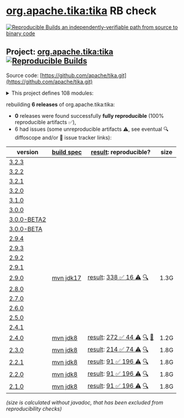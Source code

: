 [org.apache.tika:tika](https://central.sonatype.com/artifact/org.apache.tika/tika/versions) RB check
=======

[![Reproducible Builds](https://reproducible-builds.org/images/logos/rb.svg) an independently-verifiable path from source to binary code](https://reproducible-builds.org/)

## Project: [org.apache.tika:tika](https://central.sonatype.com/artifact/org.apache.tika/tika/versions) [![Reproducible Builds](https://img.shields.io/endpoint?url=https://raw.githubusercontent.com/jvm-repo-rebuild/reproducible-central/master/content/org/apache/tika/badge.json)](https://github.com/jvm-repo-rebuild/reproducible-central/blob/master/content/org/apache/tika/README.md)

Source code: [https://github.com/apache/tika.git](https://github.com/apache/tika.git)

<details><summary>This project defines 108 modules:</summary>

* [org.apache.tika:tika](https://central.sonatype.com/artifact/org.apache.tika/tika/overview)
* [org.apache.tika:tika-age-recogniser](https://central.sonatype.com/artifact/org.apache.tika/tika-age-recogniser/overview)
* [org.apache.tika:tika-app](https://central.sonatype.com/artifact/org.apache.tika/tika-app/overview)
* [org.apache.tika:tika-async-cli](https://central.sonatype.com/artifact/org.apache.tika/tika-async-cli/overview)
* [org.apache.tika:tika-batch](https://central.sonatype.com/artifact/org.apache.tika/tika-batch/overview)
* [org.apache.tika:tika-bom](https://central.sonatype.com/artifact/org.apache.tika/tika-bom/overview)
* [org.apache.tika:tika-bundle-standard](https://central.sonatype.com/artifact/org.apache.tika/tika-bundle-standard/overview)
* [org.apache.tika:tika-bundles](https://central.sonatype.com/artifact/org.apache.tika/tika-bundles/overview)
* [org.apache.tika:tika-core](https://central.sonatype.com/artifact/org.apache.tika/tika-core/overview)
* [org.apache.tika:tika-detector-siegfried](https://central.sonatype.com/artifact/org.apache.tika/tika-detector-siegfried/overview)
* [org.apache.tika:tika-detectors](https://central.sonatype.com/artifact/org.apache.tika/tika-detectors/overview)
* [org.apache.tika:tika-dl](https://central.sonatype.com/artifact/org.apache.tika/tika-dl/overview)
* [org.apache.tika:tika-emitter-az-blob](https://central.sonatype.com/artifact/org.apache.tika/tika-emitter-az-blob/overview)
* [org.apache.tika:tika-emitter-fs](https://central.sonatype.com/artifact/org.apache.tika/tika-emitter-fs/overview)
* [org.apache.tika:tika-emitter-gcs](https://central.sonatype.com/artifact/org.apache.tika/tika-emitter-gcs/overview)
* [org.apache.tika:tika-emitter-jdbc](https://central.sonatype.com/artifact/org.apache.tika/tika-emitter-jdbc/overview)
* [org.apache.tika:tika-emitter-kafka](https://central.sonatype.com/artifact/org.apache.tika/tika-emitter-kafka/overview)
* [org.apache.tika:tika-emitter-opensearch](https://central.sonatype.com/artifact/org.apache.tika/tika-emitter-opensearch/overview)
* [org.apache.tika:tika-emitter-s3](https://central.sonatype.com/artifact/org.apache.tika/tika-emitter-s3/overview)
* [org.apache.tika:tika-emitter-solr](https://central.sonatype.com/artifact/org.apache.tika/tika-emitter-solr/overview)
* [org.apache.tika:tika-emitters](https://central.sonatype.com/artifact/org.apache.tika/tika-emitters/overview)
* [org.apache.tika:tika-eval](https://central.sonatype.com/artifact/org.apache.tika/tika-eval/overview)
* [org.apache.tika:tika-eval-app](https://central.sonatype.com/artifact/org.apache.tika/tika-eval-app/overview)
* [org.apache.tika:tika-eval-core](https://central.sonatype.com/artifact/org.apache.tika/tika-eval-core/overview)
* [org.apache.tika:tika-example](https://central.sonatype.com/artifact/org.apache.tika/tika-example/overview)
* [org.apache.tika:tika-fetcher-az-blob](https://central.sonatype.com/artifact/org.apache.tika/tika-fetcher-az-blob/overview)
* [org.apache.tika:tika-fetcher-gcs](https://central.sonatype.com/artifact/org.apache.tika/tika-fetcher-gcs/overview)
* [org.apache.tika:tika-fetcher-http](https://central.sonatype.com/artifact/org.apache.tika/tika-fetcher-http/overview)
* [org.apache.tika:tika-fetcher-s3](https://central.sonatype.com/artifact/org.apache.tika/tika-fetcher-s3/overview)
* [org.apache.tika:tika-fetchers](https://central.sonatype.com/artifact/org.apache.tika/tika-fetchers/overview)
* [org.apache.tika:tika-fuzzing](https://central.sonatype.com/artifact/org.apache.tika/tika-fuzzing/overview)
* [org.apache.tika:tika-httpclient-commons](https://central.sonatype.com/artifact/org.apache.tika/tika-httpclient-commons/overview)
* [org.apache.tika:tika-integration-tests](https://central.sonatype.com/artifact/org.apache.tika/tika-integration-tests/overview)
* [org.apache.tika:tika-java7](https://central.sonatype.com/artifact/org.apache.tika/tika-java7/overview)
* [org.apache.tika:tika-langdetect](https://central.sonatype.com/artifact/org.apache.tika/tika-langdetect/overview)
* [org.apache.tika:tika-langdetect-lingo24](https://central.sonatype.com/artifact/org.apache.tika/tika-langdetect-lingo24/overview)
* [org.apache.tika:tika-langdetect-mitll-text](https://central.sonatype.com/artifact/org.apache.tika/tika-langdetect-mitll-text/overview)
* [org.apache.tika:tika-langdetect-opennlp](https://central.sonatype.com/artifact/org.apache.tika/tika-langdetect-opennlp/overview)
* [org.apache.tika:tika-langdetect-optimaize](https://central.sonatype.com/artifact/org.apache.tika/tika-langdetect-optimaize/overview)
* [org.apache.tika:tika-langdetect-test-commons](https://central.sonatype.com/artifact/org.apache.tika/tika-langdetect-test-commons/overview)
* [org.apache.tika:tika-langdetect-tika](https://central.sonatype.com/artifact/org.apache.tika/tika-langdetect-tika/overview)
* [org.apache.tika:tika-parent](https://central.sonatype.com/artifact/org.apache.tika/tika-parent/overview)
* [org.apache.tika:tika-parser-advancedmedia-module](https://central.sonatype.com/artifact/org.apache.tika/tika-parser-advancedmedia-module/overview)
* [org.apache.tika:tika-parser-advancedmedia-package](https://central.sonatype.com/artifact/org.apache.tika/tika-parser-advancedmedia-package/overview)
* [org.apache.tika:tika-parser-apple-module](https://central.sonatype.com/artifact/org.apache.tika/tika-parser-apple-module/overview)
* [org.apache.tika:tika-parser-audiovideo-module](https://central.sonatype.com/artifact/org.apache.tika/tika-parser-audiovideo-module/overview)
* [org.apache.tika:tika-parser-cad-module](https://central.sonatype.com/artifact/org.apache.tika/tika-parser-cad-module/overview)
* [org.apache.tika:tika-parser-code-module](https://central.sonatype.com/artifact/org.apache.tika/tika-parser-code-module/overview)
* [org.apache.tika:tika-parser-crypto-module](https://central.sonatype.com/artifact/org.apache.tika/tika-parser-crypto-module/overview)
* [org.apache.tika:tika-parser-digest-commons](https://central.sonatype.com/artifact/org.apache.tika/tika-parser-digest-commons/overview)
* [org.apache.tika:tika-parser-font-module](https://central.sonatype.com/artifact/org.apache.tika/tika-parser-font-module/overview)
* [org.apache.tika:tika-parser-html-commons](https://central.sonatype.com/artifact/org.apache.tika/tika-parser-html-commons/overview)
* [org.apache.tika:tika-parser-html-module](https://central.sonatype.com/artifact/org.apache.tika/tika-parser-html-module/overview)
* [org.apache.tika:tika-parser-image-module](https://central.sonatype.com/artifact/org.apache.tika/tika-parser-image-module/overview)
* [org.apache.tika:tika-parser-jdbc-commons](https://central.sonatype.com/artifact/org.apache.tika/tika-parser-jdbc-commons/overview)
* [org.apache.tika:tika-parser-mail-commons](https://central.sonatype.com/artifact/org.apache.tika/tika-parser-mail-commons/overview)
* [org.apache.tika:tika-parser-mail-module](https://central.sonatype.com/artifact/org.apache.tika/tika-parser-mail-module/overview)
* [org.apache.tika:tika-parser-microsoft-module](https://central.sonatype.com/artifact/org.apache.tika/tika-parser-microsoft-module/overview)
* [org.apache.tika:tika-parser-miscoffice-module](https://central.sonatype.com/artifact/org.apache.tika/tika-parser-miscoffice-module/overview)
* [org.apache.tika:tika-parser-news-module](https://central.sonatype.com/artifact/org.apache.tika/tika-parser-news-module/overview)
* [org.apache.tika:tika-parser-nlp-module](https://central.sonatype.com/artifact/org.apache.tika/tika-parser-nlp-module/overview)
* [org.apache.tika:tika-parser-nlp-package](https://central.sonatype.com/artifact/org.apache.tika/tika-parser-nlp-package/overview)
* [org.apache.tika:tika-parser-ocr-module](https://central.sonatype.com/artifact/org.apache.tika/tika-parser-ocr-module/overview)
* [org.apache.tika:tika-parser-pdf-module](https://central.sonatype.com/artifact/org.apache.tika/tika-parser-pdf-module/overview)
* [org.apache.tika:tika-parser-pkg-module](https://central.sonatype.com/artifact/org.apache.tika/tika-parser-pkg-module/overview)
* [org.apache.tika:tika-parser-scientific-module](https://central.sonatype.com/artifact/org.apache.tika/tika-parser-scientific-module/overview)
* [org.apache.tika:tika-parser-scientific-package](https://central.sonatype.com/artifact/org.apache.tika/tika-parser-scientific-package/overview)
* [org.apache.tika:tika-parser-sqlite3-module](https://central.sonatype.com/artifact/org.apache.tika/tika-parser-sqlite3-module/overview)
* [org.apache.tika:tika-parser-sqlite3-package](https://central.sonatype.com/artifact/org.apache.tika/tika-parser-sqlite3-package/overview)
* [org.apache.tika:tika-parser-text-module](https://central.sonatype.com/artifact/org.apache.tika/tika-parser-text-module/overview)
* [org.apache.tika:tika-parser-webarchive-module](https://central.sonatype.com/artifact/org.apache.tika/tika-parser-webarchive-module/overview)
* [org.apache.tika:tika-parser-xml-module](https://central.sonatype.com/artifact/org.apache.tika/tika-parser-xml-module/overview)
* [org.apache.tika:tika-parser-xmp-commons](https://central.sonatype.com/artifact/org.apache.tika/tika-parser-xmp-commons/overview)
* [org.apache.tika:tika-parser-zip-commons](https://central.sonatype.com/artifact/org.apache.tika/tika-parser-zip-commons/overview)
* [org.apache.tika:tika-parsers](https://central.sonatype.com/artifact/org.apache.tika/tika-parsers/overview)
* [org.apache.tika:tika-parsers-extended](https://central.sonatype.com/artifact/org.apache.tika/tika-parsers-extended/overview)
* [org.apache.tika:tika-parsers-extended-integration-tests](https://central.sonatype.com/artifact/org.apache.tika/tika-parsers-extended-integration-tests/overview)
* [org.apache.tika:tika-parsers-ml](https://central.sonatype.com/artifact/org.apache.tika/tika-parsers-ml/overview)
* [org.apache.tika:tika-parsers-standard](https://central.sonatype.com/artifact/org.apache.tika/tika-parsers-standard/overview)
* [org.apache.tika:tika-parsers-standard-modules](https://central.sonatype.com/artifact/org.apache.tika/tika-parsers-standard-modules/overview)
* [org.apache.tika:tika-parsers-standard-package](https://central.sonatype.com/artifact/org.apache.tika/tika-parsers-standard-package/overview)
* [org.apache.tika:tika-pipes](https://central.sonatype.com/artifact/org.apache.tika/tika-pipes/overview)
* [org.apache.tika:tika-pipes-iterator-az-blob](https://central.sonatype.com/artifact/org.apache.tika/tika-pipes-iterator-az-blob/overview)
* [org.apache.tika:tika-pipes-iterator-csv](https://central.sonatype.com/artifact/org.apache.tika/tika-pipes-iterator-csv/overview)
* [org.apache.tika:tika-pipes-iterator-gcs](https://central.sonatype.com/artifact/org.apache.tika/tika-pipes-iterator-gcs/overview)
* [org.apache.tika:tika-pipes-iterator-jdbc](https://central.sonatype.com/artifact/org.apache.tika/tika-pipes-iterator-jdbc/overview)
* [org.apache.tika:tika-pipes-iterator-kafka](https://central.sonatype.com/artifact/org.apache.tika/tika-pipes-iterator-kafka/overview)
* [org.apache.tika:tika-pipes-iterator-s3](https://central.sonatype.com/artifact/org.apache.tika/tika-pipes-iterator-s3/overview)
* [org.apache.tika:tika-pipes-iterator-solr](https://central.sonatype.com/artifact/org.apache.tika/tika-pipes-iterator-solr/overview)
* [org.apache.tika:tika-pipes-iterators](https://central.sonatype.com/artifact/org.apache.tika/tika-pipes-iterators/overview)
* [org.apache.tika:tika-pipes-kafka-integration-tests](https://central.sonatype.com/artifact/org.apache.tika/tika-pipes-kafka-integration-tests/overview)
* [org.apache.tika:tika-pipes-opensearch-integration-tests](https://central.sonatype.com/artifact/org.apache.tika/tika-pipes-opensearch-integration-tests/overview)
* [org.apache.tika:tika-pipes-reporter-fs-status](https://central.sonatype.com/artifact/org.apache.tika/tika-pipes-reporter-fs-status/overview)
* [org.apache.tika:tika-pipes-reporter-jdbc](https://central.sonatype.com/artifact/org.apache.tika/tika-pipes-reporter-jdbc/overview)
* [org.apache.tika:tika-pipes-reporter-opensearch](https://central.sonatype.com/artifact/org.apache.tika/tika-pipes-reporter-opensearch/overview)
* [org.apache.tika:tika-pipes-reporters](https://central.sonatype.com/artifact/org.apache.tika/tika-pipes-reporters/overview)
* [org.apache.tika:tika-pipes-s3-integration-tests](https://central.sonatype.com/artifact/org.apache.tika/tika-pipes-s3-integration-tests/overview)
* [org.apache.tika:tika-pipes-solr-integration-tests](https://central.sonatype.com/artifact/org.apache.tika/tika-pipes-solr-integration-tests/overview)
* [org.apache.tika:tika-resource-loading-tests](https://central.sonatype.com/artifact/org.apache.tika/tika-resource-loading-tests/overview)
* [org.apache.tika:tika-serialization](https://central.sonatype.com/artifact/org.apache.tika/tika-serialization/overview)
* [org.apache.tika:tika-server](https://central.sonatype.com/artifact/org.apache.tika/tika-server/overview)
* [org.apache.tika:tika-server-client](https://central.sonatype.com/artifact/org.apache.tika/tika-server-client/overview)
* [org.apache.tika:tika-server-core](https://central.sonatype.com/artifact/org.apache.tika/tika-server-core/overview)
* [org.apache.tika:tika-server-eval](https://central.sonatype.com/artifact/org.apache.tika/tika-server-eval/overview)
* [org.apache.tika:tika-server-standard](https://central.sonatype.com/artifact/org.apache.tika/tika-server-standard/overview)
* [org.apache.tika:tika-transcribe-aws](https://central.sonatype.com/artifact/org.apache.tika/tika-transcribe-aws/overview)
* [org.apache.tika:tika-translate](https://central.sonatype.com/artifact/org.apache.tika/tika-translate/overview)
* [org.apache.tika:tika-xmp](https://central.sonatype.com/artifact/org.apache.tika/tika-xmp/overview)
</details>

rebuilding **6 releases** of org.apache.tika:tika:
- **0** releases were found successfully **fully reproducible** (100% reproducible artifacts :white_check_mark:),
- 6 had issues (some unreproducible artifacts :warning:, see eventual :mag: diffoscope and/or :memo: issue tracker links):

| version | [build spec](/BUILDSPEC.md) | [result](https://reproducible-builds.org/docs/jvm/): reproducible? | size |
| -- | --------- | ------ | -- |
| [3.2.3](https://central.sonatype.com/artifact/org.apache.tika/tika/3.2.3/pom) | | | |
| [3.2.2](https://central.sonatype.com/artifact/org.apache.tika/tika/3.2.2/pom) | | | |
| [3.2.1](https://central.sonatype.com/artifact/org.apache.tika/tika/3.2.1/pom) | | | |
| [3.2.0](https://central.sonatype.com/artifact/org.apache.tika/tika/3.2.0/pom) | | | |
| [3.1.0](https://central.sonatype.com/artifact/org.apache.tika/tika/3.1.0/pom) | | | |
| [3.0.0](https://central.sonatype.com/artifact/org.apache.tika/tika/3.0.0/pom) | | | |
| [3.0.0-BETA2](https://central.sonatype.com/artifact/org.apache.tika/tika/3.0.0-BETA2/pom) | | | |
| [3.0.0-BETA](https://central.sonatype.com/artifact/org.apache.tika/tika/3.0.0-BETA/pom) | | | |
| [2.9.4](https://central.sonatype.com/artifact/org.apache.tika/tika/2.9.4/pom) | | | |
| [2.9.3](https://central.sonatype.com/artifact/org.apache.tika/tika/2.9.3/pom) | | | |
| [2.9.2](https://central.sonatype.com/artifact/org.apache.tika/tika/2.9.2/pom) | | | |
| [2.9.1](https://central.sonatype.com/artifact/org.apache.tika/tika/2.9.1/pom) | | | |
| [2.9.0](https://central.sonatype.com/artifact/org.apache.tika/tika/2.9.0/pom) | [mvn jdk17](tika-2.9.0.buildspec) | [result](tika-2.9.0.buildinfo): [338 :white_check_mark:  16 :warning:](tika-2.9.0.buildcompare) [:mag:](tika-2.9.0.diffoscope) | 1.3G |
| [2.8.0](https://central.sonatype.com/artifact/org.apache.tika/tika/2.8.0/pom) | | | |
| [2.7.0](https://central.sonatype.com/artifact/org.apache.tika/tika/2.7.0/pom) | | | |
| [2.6.0](https://central.sonatype.com/artifact/org.apache.tika/tika/2.6.0/pom) | | | |
| [2.5.0](https://central.sonatype.com/artifact/org.apache.tika/tika/2.5.0/pom) | | | |
| [2.4.1](https://central.sonatype.com/artifact/org.apache.tika/tika/2.4.1/pom) | | | |
| [2.4.0](https://central.sonatype.com/artifact/org.apache.tika/tika/2.4.0/pom) | [mvn jdk8](tika-2.4.0.buildspec) | [result](tika-2.4.0.buildinfo): [272 :white_check_mark:  44 :warning:](tika-2.4.0.buildcompare) [:mag:](tika-2.4.0.diffoscope) [:memo:](https://github.com/apache/tika/commit/57d29fb6633a3c65fd40a29b93287f4d4695727d) | 1.2G |
| [2.3.0](https://central.sonatype.com/artifact/org.apache.tika/tika/2.3.0/pom) | [mvn jdk8](tika-2.3.0.buildspec) | [result](tika-2.3.0.buildinfo): [214 :white_check_mark:  74 :warning:](tika-2.3.0.buildcompare) [:mag:](tika-2.3.0.diffoscope) | 1.8G |
| [2.2.1](https://central.sonatype.com/artifact/org.apache.tika/tika/2.2.1/pom) | [mvn jdk8](tika-2.2.1.buildspec) | [result](tika-2.2.1.buildinfo): [91 :white_check_mark:  196 :warning:](tika-2.2.1.buildcompare) [:mag:](tika-2.2.1.diffoscope) | 1.8G |
| [2.2.0](https://central.sonatype.com/artifact/org.apache.tika/tika/2.2.0/pom) | [mvn jdk8](tika-2.2.0.buildspec) | [result](tika-2.2.0.buildinfo): [91 :white_check_mark:  196 :warning:](tika-2.2.0.buildcompare) [:mag:](tika-2.2.0.diffoscope) | 1.8G |
| [2.1.0](https://central.sonatype.com/artifact/org.apache.tika/tika/2.1.0/pom) | [mvn jdk8](tika-2.1.0.buildspec) | [result](tika-2.1.0.buildinfo): [91 :white_check_mark:  196 :warning:](tika-2.1.0.buildcompare) [:mag:](tika-2.1.0.diffoscope) | 1.8G |

<i>(size is calculated without javadoc, that has been excluded from reproducibility checks)</i>
